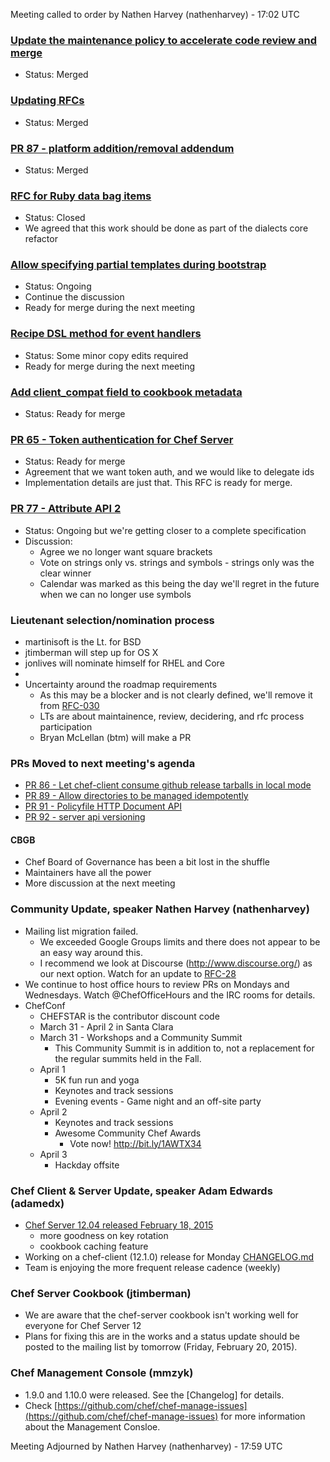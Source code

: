 Meeting called to order by Nathen Harvey (nathenharvey) - 17:02 UTC

### [Update the maintenance policy to accelerate code review and merge](https://github.com/chef/chef-rfc/pull/88)
* Status: Merged

### [Updating RFCs](https://github.com/chef/chef-rfc/pull/85)
* Status: Merged

### [PR 87 - platform addition/removal addendum](https://github.com/chef/chef-rfc/pull/87)
* Status:  Merged

### [RFC for Ruby data bag items](https://github.com/chef/chef-rfc/pull/79)   
* Status: Closed
* We agreed that this work should be done as part of the dialects core refactor

### [Allow specifying partial templates during bootstrap](https://github.com/chef/chef-rfc/pull/82)
* Status: Ongoing
* Continue the discussion
* Ready for merge during the next meeting

### [Recipe DSL method for event handlers](https://github.com/chef/chef-rfc/pull/83)
* Status: Some minor copy edits required
* Ready for merge during the next meeting

### [Add client_compat field to cookbook metadata](https://github.com/chef/chef-rfc/pull/84)
* Status:  Ready for merge

### [PR 65 - Token authentication for Chef Server](https://github.com/chef/chef-rfc/pull/65)
* Status:  Ready for merge
* Agreement that we want token auth, and we would like to delegate ids
* Implementation details are just that.  This RFC is ready for merge.

### [PR 77 - Attribute API 2](https://github.com/chef/chef-rfc/pull/77)
* Status:  Ongoing but we're getting closer to a complete specification
* Discussion:
  * Agree we no longer want square brackets
  * Vote on strings only vs. strings and symbols - strings only was the clear winner
  * Calendar was marked as this being the day we'll regret in the future when we can no longer use symbols

### Lieutenant selection/nomination process
* martinisoft is the Lt. for BSD
* jtimberman will step up for OS X
* jonlives will nominate himself for RHEL and Core
* 
* Uncertainty around the roadmap requirements
  * As this may be a blocker and is not clearly defined, we'll remove it from [RFC-030](https://github.com/chef/chef-rfc/blob/master/rfc030-maintenance-policy.md)
  * LTs are about maintainence, review, decidering, and rfc process participation
  * Bryan McLellan (btm) will make a PR

### PRs Moved to next meeting's agenda

* [PR 86 - Let chef-client consume github release tarballs in local mode](https://github.com/chef/chef-rfc/pull/86)
* [PR 89 - Allow directories to be managed idempotently](https://github.com/chef/chef-rfc/pull/89)
* [PR 91 - Policyfile HTTP Document API](https://github.com/chef/chef-rfc/pull/91)
* [PR 92 - server api versioning](https://github.com/chef/chef-rfc/pull/92)

#### CBGB

* Chef Board of Governance has been a bit lost in the shuffle
* Maintainers have all the power
* More discussion at the next meeting

### Community Update, speaker Nathen Harvey (nathenharvey)

* Mailing list migration failed.
  * We exceeded Google Groups limits and there does not appear to be an easy way around this.
  * I recommend we look at Discourse (http://www.discourse.org/) as our next option.  Watch for an update to [RFC-28](https://github.com/chef/chef-rfc/blob/master/rfc028-mailing-list-migration.md)
* We continue to host office hours to review PRs on Mondays and Wednesdays.  Watch @ChefOfficeHours and the IRC rooms for details.
* ChefConf
  * CHEFSTAR is the contributor discount code
  * March 31 - April 2 in Santa Clara
  * March 31 - Workshops and a Community Summit
    * This Community Summit is in addition to, not a replacement for the regular summits held in the Fall.
  * April 1 
    * 5K fun run and yoga 
    * Keynotes and track sessions
    * Evening events - Game night and an off-site party
  * April 2
    * Keynotes and track sessions
    * Awesome Community Chef Awards
      * Vote now!  http://bit.ly/1AWTX34
  * April 3
    * Hackday offsite

### Chef Client & Server Update, speaker Adam Edwards (adamedx)
* [Chef Server 12.04 released February 18, 2015](https://www.chef.io/blog/2015/02/18/chef-server-12-0-4-released/)
  * more goodness on key rotation
  * cookbook caching feature
* Working on a chef-client (12.1.0) release for Monday [CHANGELOG.md](https://github.com/chef/chef/blob/master/CHANGELOG.md)
* Team is enjoying the more frequent release cadence (weekly)
  
### Chef Server Cookbook (jtimberman)

* We are aware that the chef-server cookbook isn't working well for everyone for Chef Server 12
* Plans for fixing this are in the works and a status update should be posted to the mailing list by tomorrow (Friday, February 20, 2015).

### Chef Management Console (mmzyk)

* 1.9.0 and 1.10.0 were released.  See the [Changelog] for details.
* Check [https://github.com/chef/chef-manage-issues](https://github.com/chef/chef-manage-issues) for more information about the Management Consloe.

Meeting Adjourned by Nathen Harvey (nathenharvey) - 17:59 UTC